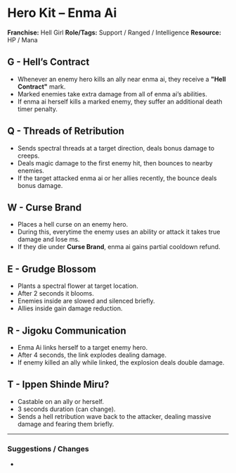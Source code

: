 # Hero Kit – Enma Ai

**Franchise:** Hell Girl
**Role/Tags:** Support / Ranged / Intelligence 
**Resource:** HP / Mana

## G - Hell’s Contract
- Whenever an enemy hero kills an ally near enma ai, they receive a **"Hell Contract"** mark.
- Marked enemies take extra damage from all of enma ai’s abilities.
- If enma ai herself kills a marked enemy, they suffer an additional death timer penalty.

## Q - Threads of Retribution
- Sends spectral threads at a target direction, deals bonus damage to creeps.
- Deals magic damage to the first enemy hit, then bounces to nearby enemies.
- If the target attacked enma ai or her allies recently, the bounce deals bonus damage.

## W - Curse Brand
- Places a hell curse on an enemy hero.
- During this, everytime the enemy uses an ability or attack it takes true damage and lose ms.
- If they die under **Curse Brand**, enma ai gains partial cooldown refund.

## E - Grudge Blossom
- Plants a spectral flower at target location.
- After 2 seconds it blooms.
- Enemies inside  are slowed and silenced briefly.
- Allies inside gain damage reduction.

## R - Jigoku Communication
- Enma Ai links herself to a target enemy hero.
- After 4 seconds, the link explodes dealing damage.
- If enemy killed an ally while linked, the explosion deals double damage.

## T - Ippen Shinde Miru?
- Castable on an ally or herself.
- 3 seconds duration (can change).
- Sends a hell retribution wave back to the attacker, dealing massive damage and fearing them briefly.

---

### Suggestions / Changes
- <your notes here>